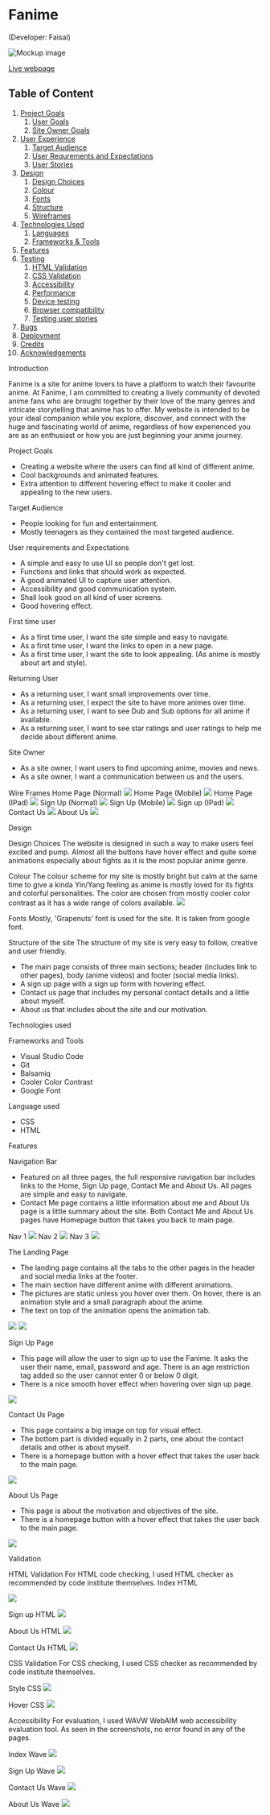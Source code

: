 # Fanime

(Developer: Faisal)

![Mockup image]()

[Live webpage](https://faisalrd123.github.io/Anime-Project/)

## Table of Content

1. [Project Goals](#project-goals)
    1. [User Goals](#user-goals)
    2. [Site Owner Goals](#site-owner-goals)
2. [User Experience](#user-experience)
    1. [Target Audience](#target-audience)
    2. [User Requrements and Expectations](#user-requrements-and-expectations)
    3. [User Stories](#user-stories)
3. [Design](#design)
    1. [Design Choices](#design-choices)
    2. [Colour](#colours)
    3. [Fonts](#fonts)
    4. [Structure](#structure)
    5. [Wireframes](#wireframes)
4. [Technologies Used](#technologies-used)
    1. [Languages](#languages)
    2. [Frameworks & Tools](#frameworks-&-tools)
5. [Features](#features)
6. [Testing](#validation)
    1. [HTML Validation](#HTML-validation)
    2. [CSS Validation](#CSS-validation)
    3. [Accessibility](#accessibility)
    4. [Performance](#performance)
    5. [Device testing](#performing-tests-on-various-devices)
    6. [Browser compatibility](#browser-compatability)
    7. [Testing user stories](#testing-user-stories)
8. [Bugs](#Bugs)
9. [Deployment](#deployment)
10. [Credits](#credits)
11. [Acknowledgements](#acknowledgements)

Introduction

Fanime is a site for anime lovers to have a platform to watch their favourite anime. At Fanime, I am committed to creating a lively community of devoted anime fans who are brought together by their love of the many genres and intricate storytelling that anime has to offer. My website is intended to be your ideal companion while you explore, discover, and connect with the huge and fascinating world of anime, regardless of how experienced you are as an enthusiast or how you are just beginning your anime journey.

Project Goals

* Creating a website where the users can find all kind of different anime.
* Cool backgrounds and animated features.
* Extra attention to different hovering effect to make it cooler and appealing to the new users.

Target Audience

* People looking for fun and entertainment.
* Mostly teenagers as they contained the most targeted audience.

User requirements and Expectations

* A simple and easy to use UI so people don't get lost.
* Functions and links that should work as expected.
* A good animated UI to capture user attention.
* Accessibility and good communication system.
* Shall look good on all kind of user screens.
* Good hovering effect.

First time user

* As a first time user, I want the site simple and easy to navigate.
* As a first time user, I want the links to open in a new page.
* As a first time user, I want the site to look appealing. (As anime is mostly about art and style).

Returning User

* As a returning user, I want small improvements over time.
* As a returning user, I expect the site to have more animes over time.
* As a returning user, I want to see Dub and Sub options for all anime if available.
* As a returning user, I want to see star ratings and user ratings to help me decide about different anime.

Site Owner

* As a site owner, I want users to find upcoming anime, movies and news.
* As a site owner, I want a communication between us and the users.

Wire Frames
Home Page (Normal)
<img src="/docs/wireframes/main_page.PNG">
Home Page (Mobile)
<img src="/docs/wireframes/main_mobile.PNG">
Home Page (IPad)
<img src="/docs/wireframes/main.PNG">
Sign Up (Normal)
<img src="/docs/wireframes/signup_page.PNG">
Sign Up (Mobile)
<img src="/docs/wireframes/signup_mobile.PNG">
Sign up (IPad)
<img src="/docs/wireframes/signup_ipad.PNG">
Contact Us
<img src="/docs/wireframes/contact_me.PNG">
About Us 
<img src="/docs/wireframes/about_me.PNG">

Design

Design Choices
The website is designed in such a way to make users feel excited and pump. Almost all the buttons have hover effect and quite some animations especially about fights as it is the most popular anime genre.

Colour
The colour scheme for my site is mostly bright but calm at the same time to give a kinda Yin/Yang feeling as anime is mostly loved for its fights and colorful personalities.
The color are chosen from mostly cooler color contrast as it has a wide range of colors available.
<img src="/docs/pics/color_picker.PNG">

Fonts
Mostly, 'Grapenuts' font is used for the site. It is taken from google font.

Structure of the site
The structure of my site is very easy to follow, creative and user friendly.
* The main page consists of three main sections; header (includes link to other pages), body (anime videos) and footer (social media links).
* A sign up page with a sign up form with hovering effect.
* Contact us page that includes my personal contact details and a little about myself.
* About us that includes about the site and our motivation.

Technologies used

Frameworks and Tools

* Visual Studio Code
* Git
* Balsamiq
* Cooler Color Contrast
* Google Font

Language used

* CSS
* HTML

Features

Navigation Bar

* Featured on all three pages, the full responsive navigation bar includes links to the Home, Sign Up page, Contact Me and About Us. All pages are simple and easy to navigate.
* Contact Me page contains a little information about me and About Us page is a little summary about the site. Both Contact Me and About Us pages have Homepage button that takes you back to main page.

Nav 1
<img src="/docs/pics/nav1.PNG">
Nav 2
<img src="/docs/pics/nav2.PNG">
Nav 3
<img src="/docs/pics/nav3.PNG">

The Landing Page 

* The landing page contains all the tabs to the other pages in the header and social media links at the footer.
* The main section have different anime with different animations.
* The pictures are static unless you hover over them. On hover, there is an animation style and a small paragraph about the anime.
* The text on top of the animation opens the animation tab.
  
<img src="/docs/pics/landing_page1.PNG">
<img src="/docs/pics/landing_page2.PNG">

Sign Up Page

* This page will allow the user to sign up to use the Fanime. It asks the user their name, email, password and age. There is an age restriction tag added so the user cannot enter 0 or below 0 digit.
* There is a nice smooth hover effect when hovering over sign up page.

<img src="/docs/pics/sign_up.PNG">


Contact Us Page

* This page contains a big image on top for visual effect.
* The bottom part is divided equally in 2 parts, one about the contact details and other is about myself.
* There is a homepage button with a hover effect that takes the user back to the main page.

<img src="/docs/pics/contact.PNG">

About Us Page

* This page is about the motivation and objectives of the site.
* There is a homepage button with a hover effect that takes the user back to the main page.

<img src="/docs/pics/about.PNG">

Validation 

HTML Validation
For HTML code checking, I used HTML checker as recommended by code institute themselves.
Index HTML

<img src="/docs/checker/index.PNG">

Sign up HTML
<img src="/docs/checker/sign_up.PNG">

About Us HTML
<img src="/docs/checker/about_us.PNG">

Contact Us HTML
<img src="/docs/checker/contact_me.PNG">

CSS Validation
For CSS checking, I used CSS checker as recommended by code institute themselves.

Style CSS
<img src="/docs/checker/style_css.PNG">

Hover CSS
<img src="/docs/checker/hover_css.PNG">

Accessibility
For evaluation, I used WAVW WebAIM web accessibility evaluation tool. As seen in the screenshots, no error found in any of the pages.

Index Wave
<img src="/docs/checker/index_wave.PNG">

Sign Up Wave
<img src="/docs/checker/sign_up.PNG">

Contact Us Wave
<img src="/docs/checker/contact_us.PNG">

About Us Wave
<img src="/docs/checker/about_us.PNG">